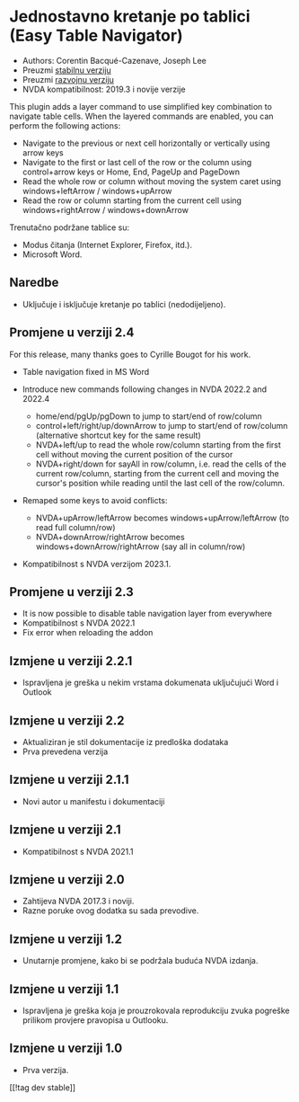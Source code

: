 # Jednostavno kretanje po tablici (Easy Table Navigator) #

* Authors: Corentin Bacqué-Cazenave, Joseph Lee
* Preuzmi [stabilnu verziju][1]
* Preuzmi [razvojnu verziju][2]
* NVDA kompatibilnost: 2019.3 i novije verzije

This plugin adds a layer command to use simplified key combination to
navigate table cells.  When the layered commands are enabled, you can
perform the following actions:

* Navigate to the previous or next cell horizontally or vertically using
  arrow keys
* Navigate to the first or last cell of the row or the column using
  control+arrow keys or Home, End, PageUp and PageDown
* Read the whole row or column without moving the system caret using
  windows+leftArrow / windows+upArrow
* Read the row or column starting from the current cell using
  windows+rightArrow / windows+downArrow

Trenutačno podržane tablice su:

* Modus čitanja (Internet Explorer, Firefox, itd.).
* Microsoft Word.

## Naredbe

* Uključuje i isključuje kretanje po tablici (nedodijeljeno).

## Promjene u verziji 2.4

For this release, many thanks goes to Cyrille Bougot for his work.

* Table navigation fixed in MS Word
* Introduce new commands following changes in NVDA 2022.2 and 2022.4

    * home/end/pgUp/pgDown to jump to start/end of row/column
    * control+left/right/up/downArrow to jump to start/end of row/column
      (alternative shortcut key for the same result)
    * NVDA+left/up to read the whole row/column starting from the first cell
      without moving the current position of the cursor
    * NVDA+right/down for sayAll in row/column, i.e. read the cells of the
      current row/column, starting from the current cell and moving the
      cursor's position while reading until the last cell of the row/column.

* Remaped some keys to avoid conflicts:

    * NVDA+upArrow/leftArrow becomes windows+upArrow/leftArrow (to read full
      column/row)
    * NVDA+downArrow/rightArrow becomes windows+downArrow/rightArrow (say
      all in column/row)

* Kompatibilnost s NVDA verzijom 2023.1.

## Promjene u verziji 2.3

* It is now possible to disable table navigation layer from everywhere
* Kompatibilnost s NVDA 2022.1
* Fix error when reloading the addon

## Izmjene u verziji 2.2.1

* Ispravljena je greška u nekim vrstama dokumenata uključujući Word i
  Outlook

## Izmjene u verziji 2.2

* Aktualiziran je stil dokumentacije iz predloška dodataka
* Prva prevedena verzija

## Izmjene u verziji 2.1.1

* Novi autor u manifestu i dokumentaciji

## Izmjene u verziji 2.1

* Kompatibilnost s NVDA 2021.1

## Izmjene u verziji 2.0

* Zahtijeva NVDA 2017.3 i noviji.
* Razne poruke ovog dodatka su sada prevodive.

## Izmjene u verziji 1.2

* Unutarnje promjene, kako bi se podržala buduća NVDA izdanja.

## Izmjene u verziji 1.1

* Ispravljena je greška koja je prouzrokovala reprodukciju zvuka pogreške
  prilikom provjere pravopisa u Outlooku.

## Izmjene u verziji 1.0

*   Prva verzija.

[[!tag dev stable]]

[1]: https://www.nvaccess.org/addonStore/legacy?file=etn

[2]: https://www.nvaccess.org/addonStore/legacy?file=etn-dev
